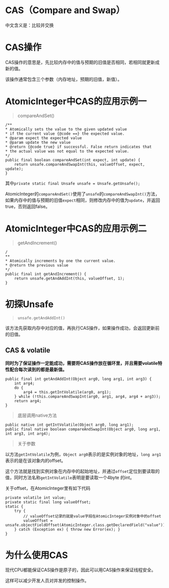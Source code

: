 # CAS（Compare and Swap）

中文含义是：比较并交换

# CAS操作

CAS操作的意思是，先比较内存中的值与预期的旧值是否相同，若相同就更新成新的值。

该操作通常包含三个参数（内存地址，预期的旧值，新值）。

# AtomicInteger中CAS的应用示例一

> compareAndSet\(\)

```
/**
* Atomically sets the value to the given updated value
* if the current value {@code ==} the expected value.
* @param expect the expected value
* @param update the new value
* @return {@code true} if successful. False return indicates that
* the actual value was not equal to the expected value.
*/
public final boolean compareAndSet(int expect, int update) {
    return unsafe.compareAndSwapInt(this, valueOffset, expect, update);
}
```

其中`private static final Unsafe unsafe = Unsafe.getUnsafe();`

AtomicInteger的`compareAndSet()`使用了`unsafe`的`compareAndSwapInt()`方法，如果内存中的值与预期的旧值`expect`相同，则修改内存中的值为`update`，并返回true，否则返回false。

# AtomicInteger中CAS的应用示例二

> getAndIncrement\(\)

```
/
**
* Atomically increments by one the current value.
* @return the previous value
*/
public final int getAndIncrement() {
    return unsafe.getAndAddInt(this, valueOffset, 1);
}
```

# 初探Unsafe

> `unsafe.getAndAddInt()`

该方法先获取内存中对应的值，再执行CAS操作，如果操作成功，会返回更新前的旧值。

## CAS & volatile

**同时为了保证操作一定能成功，需要将CAS操作放在循环里，并且需要volatile特性配合每次读到的都是最新值。**

```
public final int getAndAddInt(Object arg0, long arg1, int arg3) {
    int arg4;
    do {
        arg4 = this.getIntVolatile(arg0, arg1);
    } while (!this.compareAndSwapInt(arg0, arg1, arg4, arg4 + arg3));
    return arg4;
}
```

> 底层调用native方法

```
public native int getIntVolatile(Object arg0, long arg1);
public final native boolean compareAndSwapInt(Object arg0, long arg1, int arg3, int arg4);
```

> 关于参数

以方法`getIntVolatile`为例，`Object arg0`表示的是实例对象的地址，`long arg1`表示的是在该对象内的offset。

这个方法就是找到实例对象在内存中的起始地址，并通过`offset`定位到要读取的值，同时方法名称`getIntVolatile`表明是要读取一个4byte 的int。

关于offset，在AtomicInteger里有如下代码

```
private volatile int value;
private static final long valueOffset;
static {
    try {
        // valueOffset记录的就是value字段在AtomicInteger实例对象中的offset
        valueOffset = unsafe.objectFieldOffset(AtomicInteger.class.getDeclaredField("value"));
    } catch (Exception ex) { throw new Error(ex); }
}
```

# 为什么使用CAS

现代CPU都能保证CAS操作是原子的，因此可以用CAS操作来保证线程安全。

这样可以减少开发人员对并发的控制操作。

